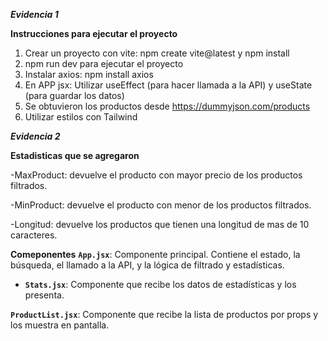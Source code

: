 ***Evidencia 1***

**Instrucciones para ejecutar el proyecto**
1) Crear un proyecto con vite: npm create vite@latest y npm install
2) npm run dev para ejecutar el proyecto 
3) Instalar axios: npm install axios
4) En APP jsx: Utilizar useEffect (para hacer llamada a la API)  y useState (para guardar los datos)
5) Se obtuvieron los productos desde https://dummyjson.com/products
6) Utilizar estilos con Tailwind





***Evidencia 2***

**Estadisticas que se agregaron**

-MaxProduct: devuelve el producto con mayor precio de los productos filtrados.

-MinProduct: devuelve el producto con menor de los productos filtrados.

-Longitud: devuelve los productos que tienen una longitud de mas de 10 caracteres. 

**Comeponentes**
**`App.jsx`**: Componente principal. Contiene el estado, la búsqueda, el llamado a la API, y la lógica de filtrado y estadísticas.

- **`Stats.jsx`**: Componente que recibe los datos de estadísticas y los presenta.

**`ProductList.jsx`**: Componente que recibe la lista de productos por props y los muestra en pantalla.

